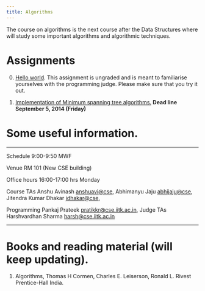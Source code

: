 ```yaml
---
title: Algorithms
---
```


The course on algorithms is the next course after the Data Structures
where will study some important algorithms and algorithmic techniques.

# Assignments

0. [Hello world][hello-world-assignment]. This assignment is ungraded
   and is meant to familiarise yourselves with the programming judge.
   Please make sure that you try it out.

1. [Implementation of Minimum spanning tree algorithms.][mst-assignment]
   **Dead line September 5, 2014 (Friday)**

# Some useful information.

<div class="zebra-table">

-----------   -----------------------------
Schedule      9:00-9:50 MWF

Venue         RM 101 (New CSE building)

Office hours  16:00-17:00 hrs Monday

Course TAs    Anshu Avinash  <anshuavi@cse>,
              Abhimanyu Jaju <abhijaju@cse>,
              Jitendra Kumar Dhakar <jdhakar@cse>,

Programming   Pankaj Prateek <pratikkr@cse.iitk.ac.in>,
Judge TAs     Harshvardhan Sharma <harsh@cse.iitk.ac.in>

-----------   ------------------------------------------------

</div>


# Books and reading material (will keep updating).

1. Algorithms, Thomas H Cormen, Charles E. Leiserson, Ronald L. Rivest
   Prentice-Hall India.

[mst-assignment]: <https://github.com/piyush-kurur/algorithms/blob/master/assignments/MST.markdown> "Minimum spanning tree assignment."

[hello-world-assignment]: <https://github.com/piyush-kurur/algorithms/blob/master/assignments/HelloWorld.markdown> "Minimum spanning tree assignment."
